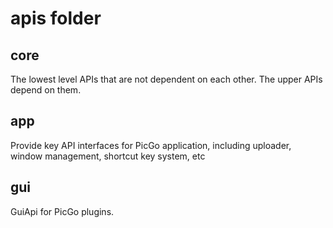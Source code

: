 # apis folder

## core

The lowest level APIs that are not dependent on each other. The upper APIs depend on them.

## app

Provide key API interfaces for PicGo application, including uploader, window management, shortcut key system, etc

## gui

GuiApi for PicGo plugins.
